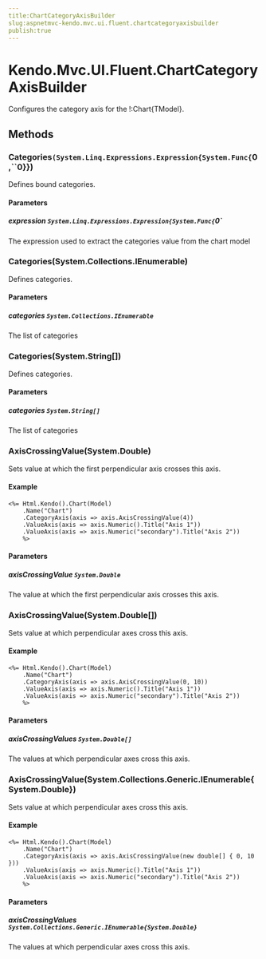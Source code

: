 ```yaml
---
title:ChartCategoryAxisBuilder
slug:aspnetmvc-kendo.mvc.ui.fluent.chartcategoryaxisbuilder
publish:true
---
```


# Kendo.Mvc.UI.Fluent.ChartCategoryAxisBuilder

Configures the category axis for the !:Chart{TModel}.

## Methods

### Categories`(System.Linq.Expressions.Expression{System.Func{`0,``0}})
Defines bound categories.

#### Parameters

##### expression `System.Linq.Expressions.Expression{System.Func{`0`
The expression used to extract the categories value from the chart model

### Categories(System.Collections.IEnumerable)
Defines categories.

#### Parameters

##### categories `System.Collections.IEnumerable`
The list of categories

### Categories(System.String[])
Defines categories.

#### Parameters

##### categories `System.String[]`
The list of categories

### AxisCrossingValue(System.Double)
Sets value at which the first perpendicular axis crosses this axis.

#### Example
    <%= Html.Kendo().Chart(Model)
        .Name("Chart")
        .CategoryAxis(axis => axis.AxisCrossingValue(4))
        .ValueAxis(axis => axis.Numeric().Title("Axis 1"))
        .ValueAxis(axis => axis.Numeric("secondary").Title("Axis 2"))
        %>

#### Parameters

##### axisCrossingValue `System.Double`
The value at which the first perpendicular axis crosses this axis.

### AxisCrossingValue(System.Double[])
Sets value at which perpendicular axes cross this axis.

#### Example
    <%= Html.Kendo().Chart(Model)
        .Name("Chart")
        .CategoryAxis(axis => axis.AxisCrossingValue(0, 10))
        .ValueAxis(axis => axis.Numeric().Title("Axis 1"))
        .ValueAxis(axis => axis.Numeric("secondary").Title("Axis 2"))
        %>

#### Parameters

##### axisCrossingValues `System.Double[]`
The values at which perpendicular axes cross this axis.

### AxisCrossingValue(System.Collections.Generic.IEnumerable{System.Double})
Sets value at which perpendicular axes cross this axis.

#### Example
    <%= Html.Kendo().Chart(Model)
        .Name("Chart")
        .CategoryAxis(axis => axis.AxisCrossingValue(new double[] { 0, 10 }))
        .ValueAxis(axis => axis.Numeric().Title("Axis 1"))
        .ValueAxis(axis => axis.Numeric("secondary").Title("Axis 2"))
        %>

#### Parameters

##### axisCrossingValues `System.Collections.Generic.IEnumerable{System.Double}`
The values at which perpendicular axes cross this axis.